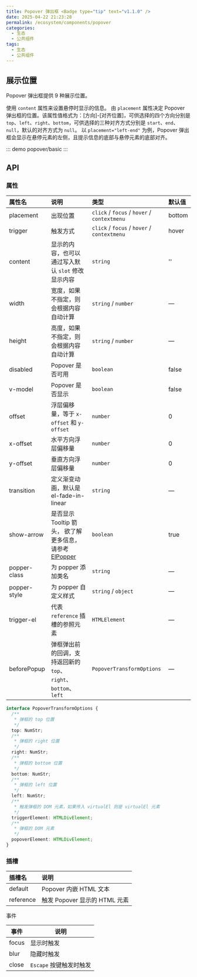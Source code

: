 ```yaml
---
title: Popover 弹出框 <Badge type="tip" text="v1.1.0" />
date: 2025-04-22 21:23:28
permalink: /ecosystem/components/popover
categories:
  - 生态
  - 公共组件
tags:
  - 生态
  - 公共组件
---
```


## 展示位置

Popover 弹出框提供 9 种展示位置。

使用 `content` 属性来设置悬停时显示的信息。 由 `placement` 属性决定 Popover 弹出框的位置。该属性值格式为：[方向]-[对齐位置]，可供选择的四个方向分别是 `top`、`left`、`right`、`bottom`，可供选择的三种对齐方式分别是 `start`、`end`、`null`，默认的对齐方式为 `null`。 以 `placement="left-end"` 为例，Popover 弹出框会显示在悬停元素的左侧，且提示信息的底部与悬停元素的底部对齐。

::: demo
popover/basic
:::

## API

### 属性

| 属性名       | 说明                                                                                                                                        | 类型                                        | 默认值 |
| :----------- | :------------------------------------------------------------------------------------------------------------------------------------------ | :------------------------------------------ | :----- |
| placement    | 出现位置                                                                                                                                    | `click` / `focus` / `hover` / `contextmenu` | bottom |
| trigger      | 触发方式                                                                                                                                    | `click` / `focus` / `hover` / `contextmenu` | hover  |
| content      | 显示的内容，也可以通过写入默认 `slot` 修改显示内容                                                                                          | `string`                                    | ''     |
| width        | 宽度，如果不指定，则会根据内容自动计算                                                                                                      | `string` / `number`                         | —      |
| height       | 高度，如果不指定，则会根据内容自动计算                                                                                                      | `string` / `number`                         | —      |
| disabled     | Popover 是否可用                                                                                                                            | `boolean`                                   | false  |
| v-model      | Popover 是否显示                                                                                                                            | `boolean`                                   | false  |
| offset       | 浮层偏移量，等于 `x-offset` 和 `y-offset`                                                                                                   | `number`                                    | 0      |
| x-offset     | 水平方向浮层偏移量                                                                                                                          | `number`                                    | 0      |
| y-offset     | 垂直方向浮层偏移量                                                                                                                          | `number`                                    | 0      |
| transition   | 定义渐变动画，默认是 el-fade-in-linear                                                                                                      | `string`                                    | —      |
| show-arrow   | 是否显示 Tooltip 箭头， 欲了解更多信息，请参考 [ElPopper](https://github.com/element-plus/element-plus/tree/dev/packages/components/popper) | `boolean`                                   | true   |
| popper-class | 为 popper 添加类名                                                                                                                          | `string`                                    | —      |
| popper-style | 为 popper 自定义样式                                                                                                                        | `string` / `object`                         | —      |
| trigger-el   | 代表 `reference` 插槽的参照元素                                                                                                             | `HTMLElement`                               | —      |
| beforePopup  | 弹框弹出前的回调，支持返回新的 `top`、`right`、`bottom`、`left`                                                                             | `PopoverTransformOptions`                   | —      |

```typescript
interface PopoverTransformOptions {
  /**
   * 弹框的 top 位置
   */
  top: NumStr;
  /**
   * 弹框的 right 位置
   */
  right: NumStr;
  /**
   * 弹框的 bottom 位置
   */
  bottom: NumStr;
  /**
   * 弹框的 left 位置
   */
  left: NumStr;
  /**
   * 触发弹框的 DOM 元素，如果传入 virtualEl 则是 virtualEl 元素
   */
  triggerElement: HTMLDivElement;
  /**
   * 弹框的 DOM 元素
   */
  popoverElement: HTMLDivElement;
}
```

### 插槽

| 插槽名    | 说明                          |
| :-------- | :---------------------------- |
| default   | Popover 内嵌 HTML 文本        |
| reference | 触发 Popover 显示的 HTML 元素 |

事件

| 事件  | 说明                    |
| ----- | ----------------------- |
| focus | 显示时触发              |
| blur  | 隐藏时触发              |
| close | `Escape` 按键触发时触发 |
